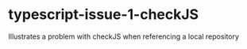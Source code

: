 # typescript-issue-1-checkJS
Illustrates a problem with checkJS when referencing a local repository
